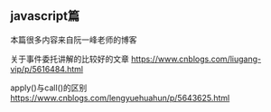 ## javascript篇
本篇很多内容来自阮一峰老师的博客

关于事件委托讲解的比较好的文章
https://www.cnblogs.com/liugang-vip/p/5616484.html

apply()与call()的区别
https://www.cnblogs.com/lengyuehuahun/p/5643625.html